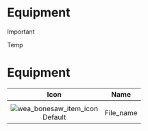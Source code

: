 # Equipment

> [!IMPORTANT]
> Temp
>


# Equipment

| Icon | Name |
| :--: | :--: |
| | 
![wea_bonesaw_item_icon](https://github.com/user-attachments/assets/abb9e211-1176-4ac4-896d-4bdcb5019e7d)<br> Default | File_name |
